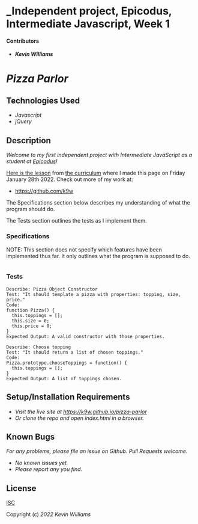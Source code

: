 # _Independent project, Epicodus, Intermediate Javascript, Week 1

#### Contributors

 * _**Kevin Williams**_

# _Pizza Parlor_

## Technologies Used

* _Javascript_
* _jQuery_

## Description

_Welcome to my first independent project with Intermediate JavaScript
as a student at [Epicodus](https://epicodus.com)!_

[Here is the
lesson](https://www.learnhowtoprogram.com/intermediate-javascript/object-oriented-javascript/object-oriented-javascript-independent-project)
from [the curriculum](https://learnhowtoprogram.com) where I made this
page on Friday January 28th 2022. Check out more of my work at:

 * https://github.com/k9w

The Specifications section below describes my understanding of what the program
should do.

The Tests section outlines the tests as I implement them.

### Specifications

NOTE: This section does not specify which features have been implemented
thus far. It only outlines what the program is supposed to do.


```

```



### Tests

```
Describe: Pizza Object Constructor
Test: "It should template a pizza with properties: topping, size, price."
Code:
function Pizza() {
  this.toppings = [];
  this.size = 0;
  this.price = 0;
}
Expected Output: A valid constructor with those properties.
```

```
Describe: Choose topping
Test: "It should return a list of chosen toppings."
Code: 
Pizza.prototype.chooseToppings = function() {
  this.toppings = [];
}
Expected Output: A list of toppings chosen.
```

## Setup/Installation Requirements

* _Visit the live site at https://k9w.github.io/pizza-parlor_
* _Or clone the repo and open index.html in a browser._


## Known Bugs

_For any problems, please file an issue on Github. Pull Requests welcome._

- _No known issues yet._
- _Please report any you find._


## License

[ISC](https://choosealicense.com/licenses/isc)

Copyright (c) _2022_ _Kevin Williams_

